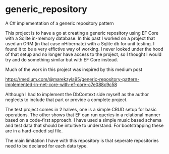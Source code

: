 # generic_repository
A C# implementation of a generic repository pattern

This project is to have a go at creating a generic repository using EF Core with a Sqlite in-memory database. In this past I worked on a project that used an ORM (in that case nHibernate) with a Sqlite db for unit testing. I found it to be a very effictive way of working. I never looked under the hood of that setup and no longer have access to the project, so I thought I would try and do something similar but with EF Core instead.

Much of the work in this project was inspired by this medium post

https://medium.com/@marekzyla95/generic-repository-pattern-implemented-in-net-core-with-ef-core-c7e088c9c58

Although I had to implement the DbContext side myself as the author neglects to include that part or provide a complete project.

The test project comes in 2 halves, one is a simple CRUD setup for basic operations. The other shows that EF can run queries in a relational manner based on a code-first approach. I have used a simple music based schema and test data that should be intuitive to understand. For bootstrapping these are in a hard-coded sql file.

The main limitation I have with this repository is that seperate repositories need to be declared for each data type. 
